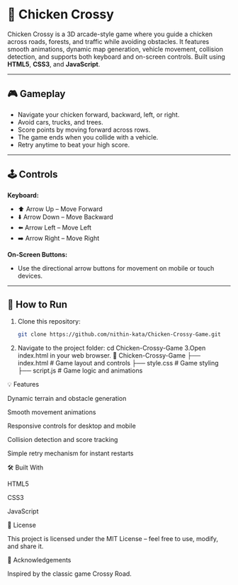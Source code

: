 # 🐔 Chicken Crossy

Chicken Crossy is a 3D arcade-style game where you guide a chicken across roads, forests, and traffic while avoiding obstacles. It features smooth animations, dynamic map generation, vehicle movement, collision detection, and supports both keyboard and on-screen controls. Built using **HTML5**, **CSS3**, and **JavaScript**.

---

## 🎮 Gameplay
- Navigate your chicken forward, backward, left, or right.
- Avoid cars, trucks, and trees.
- Score points by moving forward across rows.
- The game ends when you collide with a vehicle.
- Retry anytime to beat your high score.

---

## 🕹️ Controls
**Keyboard:**
- ⬆️ Arrow Up – Move Forward
- ⬇️ Arrow Down – Move Backward
- ⬅️ Arrow Left – Move Left
- ➡️ Arrow Right – Move Right

**On-Screen Buttons:**
- Use the directional arrow buttons for movement on mobile or touch devices.

---

## 🚀 How to Run
1. Clone this repository:
   ```bash
   git clone https://github.com/nithin-kata/Chicken-Crossy-Game.git
   
2. Navigate to the project folder:
   cd Chicken-Crossy-Game
3.Open index.html in your web browser.
   📁 Chicken-Crossy-Game
 ├── index.html     # Game layout and controls
 ├── style.css      # Game styling
 ├── script.js      # Game logic and animations

💡 Features

Dynamic terrain and obstacle generation

Smooth movement animations

Responsive controls for desktop and mobile

Collision detection and score tracking

Simple retry mechanism for instant restarts

🛠️ Built With

HTML5

CSS3

JavaScript

📜 License

This project is licensed under the MIT License – feel free to use, modify, and share it.

🙌 Acknowledgements

Inspired by the classic game Crossy Road.
